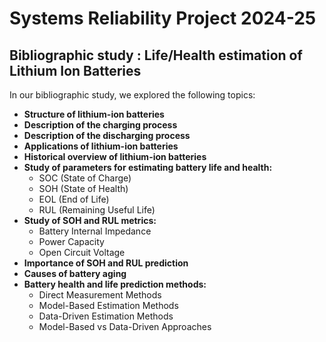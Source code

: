 # Systems Reliability Project 2024-25

## Bibliographic study : Life/Health estimation of Lithium Ion Batteries  

In our bibliographic study, we explored the following topics:  

- **Structure of lithium-ion batteries**  
- **Description of the charging process**  
- **Description of the discharging process**  
- **Applications of lithium-ion batteries**  
- **Historical overview of lithium-ion batteries**  
- **Study of parameters for estimating battery life and health:**  
  - SOC (State of Charge)  
  - SOH (State of Health)  
  - EOL (End of Life)  
  - RUL (Remaining Useful Life)  
- **Study of SOH and RUL metrics:**  
  - Battery Internal Impedance  
  - Power Capacity  
  - Open Circuit Voltage  
- **Importance of SOH and RUL prediction**  
- **Causes of battery aging**  
- **Battery health and life prediction methods:**
  - Direct Measurement Methods
  - Model-Based Estimation Methods
  - Data-Driven Estimation Methods
  - Model-Based vs Data-Driven Approaches  

